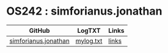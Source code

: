 ---
---
# OS242 : simforianus.jonathan

|  GitHub               |    LogTXT   |  Links |
| ----------------------| ------------| -------|
| [simforianus.jonathan](https://github.com/SimforianusJonathan/os242) | [mylog.txt](TXT/mylog.txt) | [links](links.md) |
